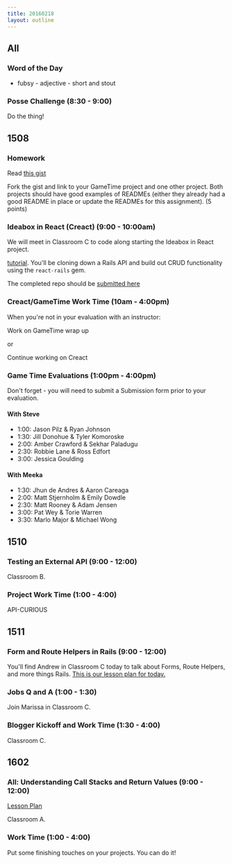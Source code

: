 ```yaml
---
title: 20160218
layout: outline
---
```


## All

### Word of the Day

* fubsy - adjective - short and stout

### Posse Challenge (8:30 - 9:00)

Do the thing!


## 1508

### Homework

Read [this gist](https://gist.github.com/rrgayhart/91bba7bb39ea60136e5c)

Fork the gist and link to your GameTime project and one other project. Both projects should have good examples of READMEs (either they already had a good README in place or update the READMEs for this assignment). (5 points)

### Ideabox in React (Creact) (9:00 - 10:00am)

We will meet in Classroom C to code along starting the Ideabox in React project.

[tutorial](http://github.com/applegrain/creact). You'll be cloning down a Rails API and build out CRUD functionality using the `react-rails` gem.

The completed repo should be [submitted here](https://gist.github.com/rrgayhart/a838fe2bbd259da04f75)

### Creact/GameTime Work Time (10am - 4:00pm)

When you're not in your evaluation with an instructor:

Work on GameTime wrap up

or

Continue working on Creact

### Game Time Evaluations (1:00pm - 4:00pm)

Don't forget - you will need to submit a Submission form prior to your evaluation.

#### With Steve

* 1:00: Jason Pilz & Ryan Johnson
* 1:30: Jill Donohue & Tyler Komoroske
* 2:00: Amber Crawford & Sekhar Paladugu
* 2:30: Robbie Lane & Ross Edfort
* 3:00: Jessica Goulding

#### With Meeka

* 1:30: Jhun de Andres & Aaron Careaga
* 2:00: Matt Stjernholm & Emily Dowdle
* 2:30: Matt Rooney & Adam Jensen
* 3:00: Pat Wey & Torie Warren
* 3:30: Marlo Major & Michael Wong


## 1510

### Testing an External API (9:00 - 12:00)

Classroom B.

### Project Work Time (1:00 - 4:00)

API-CURIOUS


## 1511

### Form and Route Helpers in Rails (9:00 - 12:00)

You'll find Andrew in Classroom C today to talk about Forms, Route Helpers, and more things Rails. [This is our lesson plan for today.](https://github.com/turingschool/lesson_plans/blob/master/ruby_02-web_applications_with_ruby/forms_and_route_helpers_in_rails.markdown)

### Jobs Q and A (1:00 - 1:30)

Join Marissa in Classroom C.

### Blogger Kickoff and Work Time (1:30 - 4:00)

Classroom C.


## 1602

### All: Understanding Call Stacks and Return Values (9:00 - 12:00)

[Lesson Plan](https://github.com/turingschool/lesson_plans/blob/master/ruby_01-object_oriented_programming_with_ruby/stacks_methods_and_program_flow.markdown)

Classroom A.

### Work Time (1:00 - 4:00)

Put some finishing touches on your projects. You can do it!
